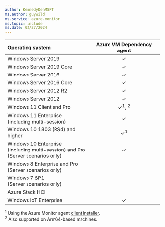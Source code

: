 ```yaml
---
author: KennedyDenMSFT
ms.author: guywild
ms.service: azure-monitor
ms.topic: include
ms.date: 02/27/2024
---
```


| Operating system | Azure VM Dependency agent |
|:---|:---:|
| Windows Server 2019                                      | ✓ | 
| Windows Server 2019 Core                                 | ✓ |
| Windows Server 2016                                      | ✓ | 
| Windows Server 2016 Core                                 | ✓ |
| Windows Server 2012 R2                                   | ✓ |
| Windows Server 2012                                      | ✓ |
| Windows 11 Client and Pro                                | ✓<sup>1</sup>, <sup>2</sup> |
| Windows 11 Enterprise<br>(including multi-session)       | ✓ |
| Windows 10 1803 (RS4) and higher                         | ✓<sup>1</sup> |
| Windows 10 Enterprise<br>(including multi-session) and Pro<br>(Server scenarios only)  | ✓ |
| Windows 8 Enterprise and Pro<br>(Server scenarios only)  |   |
| Windows 7 SP1<br>(Server scenarios only)                 |   | 
| Azure Stack HCI                                          |   |
| Windows IoT Enterprise                                   | ✓ |

<sup>1</sup> Using the Azure Monitor agent [client installer](/azure/azure-monitor/agents/azure-monitor-agent-windows-client).<br>
<sup>2</sup> Also supported on Arm64-based machines.
